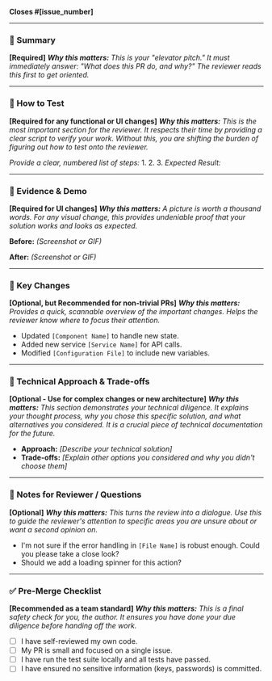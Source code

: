 **Closes #[issue_number]**

---

### 🎯 Summary
**[Required]**
***Why this matters:*** *This is your "elevator pitch." It must immediately answer: "What does this PR do, and why?" The reviewer reads this first to get oriented.*

---

### 🧪 How to Test
**[Required for any functional or UI changes]**
***Why this matters:*** *This is the most important section for the reviewer. It respects their time by providing a clear script to verify your work. Without this, you are shifting the burden of figuring out how to test onto the reviewer.*

*Provide a clear, numbered list of steps:*
1.
2.
3.
*Expected Result:*

---

### 📸 Evidence & Demo
**[Required for UI changes]**
***Why this matters:*** *A picture is worth a thousand words. For any visual change, this provides undeniable proof that your solution works and looks as expected.*

**Before:**
*(Screenshot or GIF)*

**After:**
*(Screenshot or GIF)*

---

### 📖 Key Changes
**[Optional, but Recommended for non-trivial PRs]**
***Why this matters:*** *Provides a quick, scannable overview of the important changes. Helps the reviewer know where to focus their attention.*

- Updated `[Component Name]` to handle new state.
- Added new service `[Service Name]` for API calls.
- Modified `[Configuration File]` to include new variables.

---

### 🧠 Technical Approach & Trade-offs
**[Optional - Use for complex changes or new architecture]**
***Why this matters:*** *This section demonstrates your technical diligence. It explains your thought process, why you chose this specific solution, and what alternatives you considered. It is a crucial piece of technical documentation for the future.*

- **Approach:** *[Describe your technical solution]*
- **Trade-offs:** *[Explain other options you considered and why you didn't choose them]*

---

### 🧐 Notes for Reviewer / Questions
**[Optional]**
***Why this matters:*** *This turns the review into a dialogue. Use this to guide the reviewer's attention to specific areas you are unsure about or want a second opinion on.*

- I'm not sure if the error handling in `[File Name]` is robust enough. Could you please take a close look?
- Should we add a loading spinner for this action?

---

### ✅ Pre-Merge Checklist
**[Recommended as a team standard]**
***Why this matters:*** *This is a final safety check for you, the author. It ensures you have done your due diligence before handing off the work.*

- [ ] I have self-reviewed my own code.
- [ ] My PR is small and focused on a single issue.
- [ ] I have run the test suite locally and all tests have passed.
- [ ] I have ensured no sensitive information (keys, passwords) is committed.